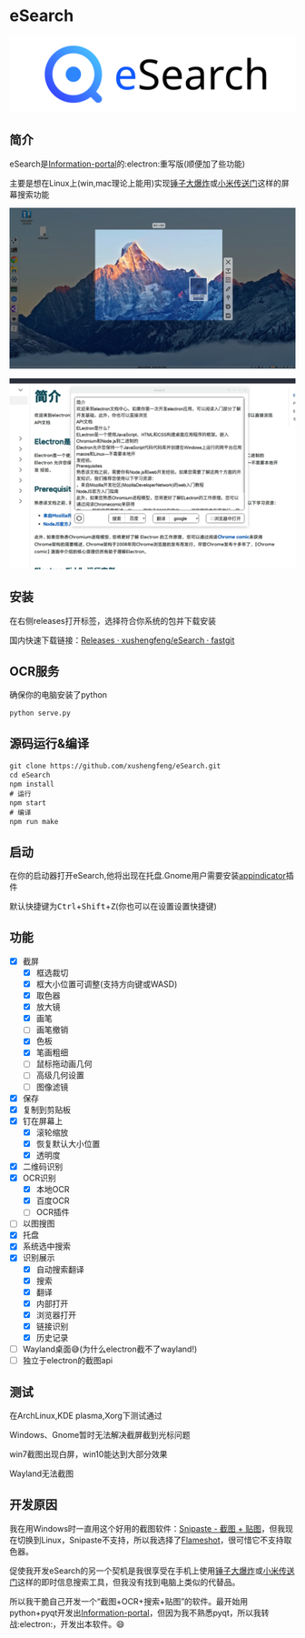 # eSearch

![](readme/title_photo.svg)

## 简介

eSearch是[Information-portal](https://github.com/xushengfeng/Information-portal.git)的:electron:重写版(顺便加了些功能)

主要是想在Linux上(win,mac理论上能用)实现[锤子大爆炸](https://www.smartisan.com/pr/videos/bigbang-introduction)或[小米传送门](https://www.miui.com/zt/miui9/index.html)这样的屏幕搜索功能

![1](readme/1.png)

![1](readme/2.png)

## 安装

在右侧releases打开标签，选择符合你系统的包并下载安装

国内快速下载链接：[Releases · xushengfeng/eSearch · fastgit](https://hub.fastgit.org/xushengfeng/eSearch/releases)

## OCR服务

确保你的电脑安装了python

```shell
python serve.py
```

## 源码运行&编译

```shell
git clone https://github.com/xushengfeng/eSearch.git
cd eSearch
npm install
# 运行
npm start
# 编译
npm run make
```

## 启动

在你的启动器打开eSearch,他将出现在托盘.Gnome用户需要安装[appindicator](https://extensions.gnome.org/extension/615/appindicator-support/)插件

默认快捷键为<kbd>Ctrl</kbd>+<kbd>Shift</kbd>+<kbd>Z</kbd>(你也可以在设置设置快捷键)

## 功能

- [x] 截屏
  - [x] 框选裁切
  - [x] 框大小位置可调整(支持方向键或WASD)
  - [x] 取色器
  - [x] 放大镜
  - [x] 画笔
  - [ ] 画笔撤销
  - [x] 色板
  - [x] 笔画粗细
  - [ ] 鼠标拖动画几何
  - [ ] 高级几何设置
  - [ ] 图像滤镜
- [x] 保存
- [x] 复制到剪贴板
- [x] 钉在屏幕上
  - [x] 滚轮缩放
  - [x] 恢复默认大小位置
  - [x] 透明度
- [x] 二维码识别
- [x] OCR识别
  - [x] 本地OCR
  - [x] 百度OCR
  - [ ] OCR插件
- [ ] 以图搜图
- [x] 托盘
- [x] 系统选中搜索
- [x] 识别展示
  - [x] 自动搜索翻译
  - [x] 搜索
  - [x] 翻译
  - [x] 内部打开
  - [x] 浏览器打开
  - [x] 链接识别
  - [x] 历史记录
- [ ] Wayland桌面:sweat_smile:(为什么electron截不了wayland!)
- [ ] 独立于electron的截图api

## 测试

在ArchLinux,KDE plasma,Xorg下测试通过

Windows、Gnome暂时无法解决截屏截到光标问题

win7截图出现白屏，win10能达到大部分效果

Wayland无法截图

## 开发原因

我在用Windows时一直用这个好用的截图软件：[Snipaste - 截图 + 贴图](https://zh.snipaste.com/)，但我现在切换到Linux，Snipaste不支持，所以我选择了[Flameshot](https://flameshot.org/)，很可惜它不支持取色器。

促使我开发eSearch的另一个契机是我很享受在手机上使用[锤子大爆炸](https://www.smartisan.com/pr/videos/bigbang-introduction)或[小米传送门](https://www.miui.com/zt/miui9/index.html)这样的即时信息搜索工具，但我没有找到电脑上类似的代替品。

所以我干脆自己开发一个“截图+OCR+搜索+贴图”的软件。最开始用python+pyqt开发出[Information-portal](https://github.com/xushengfeng/Information-portal.git)，但因为我不熟悉pyqt，所以我转战:electron:，开发出本软件。:smile:
